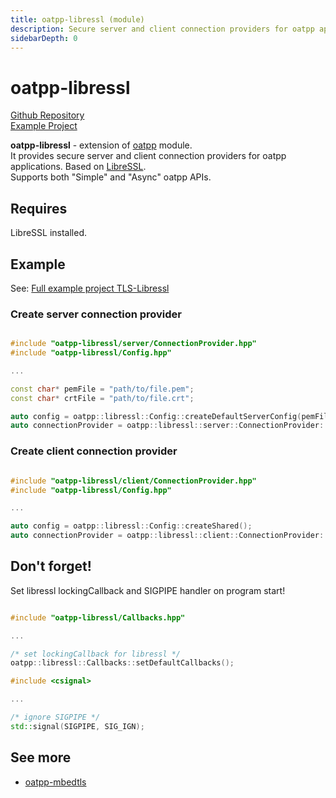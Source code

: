 ```yaml
---
title: oatpp-libressl (module)
description: Secure server and client connection providers for oatpp applications. Based on LibreSSL.
sidebarDepth: 0
---
```


# oatpp-libressl <seo/>

[Github Repository](https://github.com/oatpp/oatpp-libressl)  
[Example Project](/examples/libressl/)  

**oatpp-libressl** - extension of [oatpp](/docs/modules/oatpp/) module.  
It provides secure server and client connection providers for oatpp applications. Based on [LibreSSL](https://www.libressl.org/).  
Supports both "Simple" and "Async" oatpp APIs.

## Requires

LibreSSL installed.

## Example

See: [Full example project TLS-Libressl](https://github.com/oatpp/example-libressl)

### Create server connection provider

```cpp

#include "oatpp-libressl/server/ConnectionProvider.hpp"
#include "oatpp-libressl/Config.hpp"

...

const char* pemFile = "path/to/file.pem";
const char* crtFile = "path/to/file.crt";

auto config = oatpp::libressl::Config::createDefaultServerConfig(pemFile, crtFile);
auto connectionProvider = oatpp::libressl::server::ConnectionProvider::createShared(config, 8443);

```

### Create client connection provider

```cpp

#include "oatpp-libressl/client/ConnectionProvider.hpp"
#include "oatpp-libressl/Config.hpp"

...

auto config = oatpp::libressl::Config::createShared();
auto connectionProvider = oatpp::libressl::client::ConnectionProvider::createShared(config, "httpbin.org", 443);

```

## Don't forget!

Set libressl lockingCallback and SIGPIPE handler on program start!

```cpp

#include "oatpp-libressl/Callbacks.hpp"

...

/* set lockingCallback for libressl */
oatpp::libressl::Callbacks::setDefaultCallbacks();

```

```cpp
#include <csignal>

...

/* ignore SIGPIPE */
std::signal(SIGPIPE, SIG_IGN);
```

## See more

- [oatpp-mbedtls](/docs/modules/oatpp-mbedtls/)
